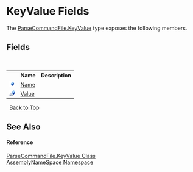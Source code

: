 # KeyValue Fields
 

The <a href="9f13b772-a047-4fa3-fdbb-b24c50a98f9b">ParseCommandFile.KeyValue</a> type exposes the following members.


## Fields
&nbsp;<table><tr><th></th><th>Name</th><th>Description</th></tr><tr><td>![Public field](media/pubfield.gif "Public field")</td><td><a href="ca2dd835-1c4e-060d-9563-a806f91f3efa">Name</a></td><td /></tr><tr><td>![Private field](media/privfield.gif "Private field")</td><td><a href="13663576-6d67-b10d-4ab4-3fdbf4762132">Value</a></td><td /></tr></table>&nbsp;
<a href="#keyvalue-fields">Back to Top</a>

## See Also


#### Reference
<a href="9f13b772-a047-4fa3-fdbb-b24c50a98f9b">ParseCommandFile.KeyValue Class</a><br /><a href="6bcc80ef-5cfd-db5f-1eb2-7297d1c16397">AssemblyNameSpace Namespace</a><br />